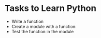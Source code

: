 # Tasks to Learn Python

* Write a function
* Create a module with a function
* Test the function in the module
